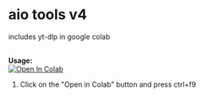 # aio tools v4
includes yt-dlp in google colab

<br><b>Usage:</b>
<br>
<a href="https://colab.research.google.com/github/tf99921/aio-tools-v3/blob/main/compiled_by_jga_143v4.1.ipynb" target="_parent\"><img src="https://colab.research.google.com/assets/colab-badge.svg" alt="Open In Colab"/></a>
1. Click on the "Open in Colab" button and press ctrl+f9
